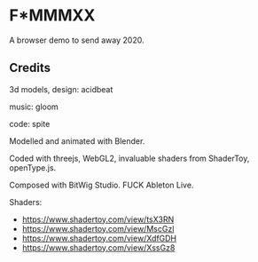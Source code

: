 # F*MMMXX

A browser demo to send away 2020.

## Credits

3d models, design: acidbeat

music: gloom

code: spite

Modelled and animated with Blender.

Coded with threejs, WebGL2, invaluable shaders from ShaderToy, openType.js.

Composed with BitWig Studio. FUCK Ableton Live.

Shaders:
- https://www.shadertoy.com/view/tsX3RN
- https://www.shadertoy.com/view/MscGzl
- https://www.shadertoy.com/view/XdfGDH
- https://www.shadertoy.com/view/XssGz8
